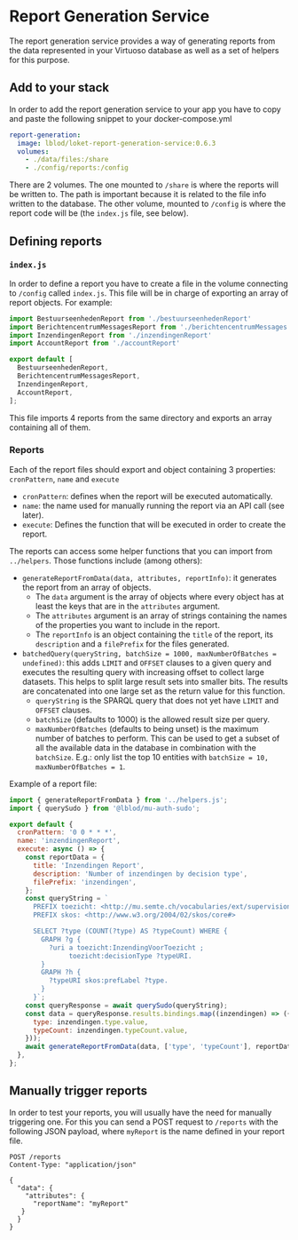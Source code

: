 # Report Generation Service

The report generation service provides a way of generating reports from the
data represented in your Virtuoso database as well as a set of helpers for this
purpose.

## Add to your stack

In order to add the report generation service to your app you have to copy and
paste the following snippet to your docker-compose.yml

```yaml
report-generation:
  image: lblod/loket-report-generation-service:0.6.3
  volumes:
    - ./data/files:/share
    - ./config/reports:/config
```

There are 2 volumes. The one mounted to `/share` is where the reports will be
written to. The path is important because it is related to the file info
written to the database. The other volume, mounted to `/config` is where the
report code will be (the `index.js` file, see below).


## Defining reports

### `index.js`

In order to define a report you have to create a file in the volume connecting
to `/config` called `index.js`. This file will be in charge of exporting an
array of report objects. For example:

```js
import BestuurseenhedenReport from './bestuurseenhedenReport'
import BerichtencentrumMessagesReport from './berichtencentrumMessages'
import InzendingenReport from './inzendingenReport'
import AccountReport from './accountReport'

export default [
  BestuurseenhedenReport,
  BerichtencentrumMessagesReport,
  InzendingenReport,
  AccountReport,
];
```

This file imports 4 reports from the same directory and exports an array
containing all of them.

### Reports

Each of the report files should export and object containing 3 properties:
`cronPattern`, `name` and `execute`

* `cronPattern`: defines when the report will be executed automatically.
* `name`: the name used for manually running the report via an API call (see
  later).
* `execute`: Defines the function that will be executed in order to create the
  report.

The reports can access some helper functions that you can import from
`../helpers`. Those functions include (among others):

* `generateReportFromData(data, attributes, reportInfo)`: it generates the
  report from an array of objects.
  * The `data` argument is the array of objects where every object has at least
    the keys that are in the `attributes` argument.
  * The `attributes` argument is an array of strings containing the names of
    the properties you want to include in the report.
  * The `reportInfo` is an object containing the `title` of the report, its
    `description` and a `filePrefix` for the files generated.
* `batchedQuery(queryString, batchSize = 1000, maxNumberOfBatches =
  undefined)`: this adds `LIMIT` and `OFFSET` clauses to a given query and
  executes the resulting query with increasing offset to collect large
  datasets. This helps to split large result sets into smaller bits. The
  results are concatenated into one large set as the return value for this
  function.
  * `queryString` is the SPARQL query that does not yet have `LIMIT` and
    `OFFSET` clauses.
  * `batchSize` (defaults to 1000) is the allowed result size per query.
  * `maxNumberOfBatches` (defaults to being unset) is the maximum number of
    batches to perform. This can be used to get a subset of all the available
    data in the database in combination with the `batchSize`. E.g.: only list
    the top 10 entities with `batchSize = 10, maxNumberOfBatches = 1`.

Example of a report file:

```js
import { generateReportFromData } from '../helpers.js';
import { querySudo } from '@lblod/mu-auth-sudo';

export default {
  cronPattern: '0 0 * * *',
  name: 'inzendingenReport',
  execute: async () => {
    const reportData = {
      title: 'Inzendingen Report',
      description: 'Number of inzendingen by decision type',
      filePrefix: 'inzendingen',
    };
    const queryString = `
      PREFIX toezicht: <http://mu.semte.ch/vocabularies/ext/supervision/>
      PREFIX skos: <http://www.w3.org/2004/02/skos/core#>

      SELECT ?type (COUNT(?type) AS ?typeCount) WHERE {
        GRAPH ?g {
          ?uri a toezicht:InzendingVoorToezicht ;
               toezicht:decisionType ?typeURI.
        }
        GRAPH ?h {
          ?typeURI skos:prefLabel ?type.
        }
      }`;
    const queryResponse = await querySudo(queryString);
    const data = queryResponse.results.bindings.map((inzendingen) => ({
      type: inzendingen.type.value,
      typeCount: inzendingen.typeCount.value,
    }));
    await generateReportFromData(data, ['type', 'typeCount'], reportData);
  },
};
```

## Manually trigger reports

In order to test your reports, you will usually have the need for manually
triggering one. For this you can send a POST request to `/reports` with the
following JSON payload, where `myReport` is the name defined in your report
file.

```
POST /reports
Content-Type: "application/json"

{
  "data": {
    "attributes": {
      "reportName": "myReport"
   }
  }
}
```
